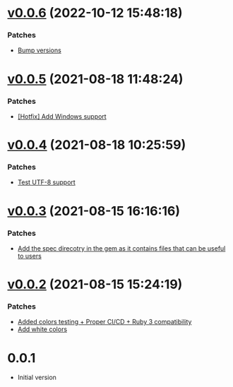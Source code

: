 # [v0.0.6](https://github.com/Muriel-Salvan/curses_menu/compare/v0.0.5...v0.0.6) (2022-10-12 15:48:18)

### Patches

* [Bump versions](https://github.com/Muriel-Salvan/curses_menu/commit/ec272ce612c45a127f90613f3133e0186eab8e22)

# [v0.0.5](https://github.com/Muriel-Salvan/curses_menu/compare/v0.0.4...v0.0.5) (2021-08-18 11:48:24)

### Patches

* [[Hotfix] Add Windows support](https://github.com/Muriel-Salvan/curses_menu/commit/b47b51a79988363c0e292987fe4a97dd6f05c6d8)

# [v0.0.4](https://github.com/Muriel-Salvan/curses_menu/compare/v0.0.3...v0.0.4) (2021-08-18 10:25:59)

### Patches

* [Test UTF-8 support](https://github.com/Muriel-Salvan/curses_menu/commit/f94129db540d41f17f0ed46563461601f140029f)

# [v0.0.3](https://github.com/Muriel-Salvan/curses_menu/compare/v0.0.2...v0.0.3) (2021-08-15 16:16:16)

### Patches

* [Add the spec direcotry in the gem as it contains files that can be useful to users](https://github.com/Muriel-Salvan/curses_menu/commit/aeb73ea4507029be97dba2d8243fa3e33ac151ba)

# [v0.0.2](https://github.com/Muriel-Salvan/curses_menu/compare/v0.0.1...v0.0.2) (2021-08-15 15:24:19)

### Patches

* [Added colors testing + Proper CI/CD + Ruby 3 compatibility](https://github.com/Muriel-Salvan/curses_menu/commit/035b19fc27a61c9d10c6b5517993dd0f54537eec)
* [Add white colors](https://github.com/Muriel-Salvan/curses_menu/commit/5adf552c01f7a254621e53ecd45e04e9c2358bb8)

# 0.0.1

* Initial version
